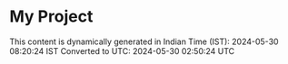 # My Project

This content is dynamically generated in Indian Time (IST): 2024-05-30 08:20:24 IST
Converted to UTC: 2024-05-30 02:50:24 UTC
